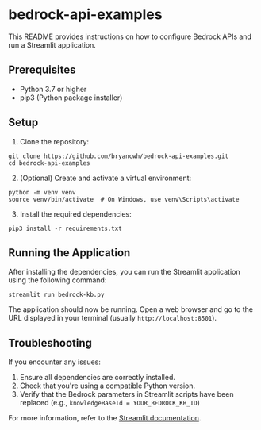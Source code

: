 # bedrock-api-examples

This README provides instructions on how to configure Bedrock APIs and run a Streamlit application.

## Prerequisites

- Python 3.7 or higher
- pip3 (Python package installer)

## Setup

1. Clone the repository:

```
git clone https://github.com/bryancwh/bedrock-api-examples.git
cd bedrock-api-examples
```

2. (Optional) Create and activate a virtual environment:

```
python -m venv venv
source venv/bin/activate  # On Windows, use venv\Scripts\activate
```

3. Install the required dependencies:

```
pip3 install -r requirements.txt
```

## Running the Application

After installing the dependencies, you can run the Streamlit application using the following command:

```
streamlit run bedrock-kb.py
```

The application should now be running. Open a web browser and go to the URL displayed in your terminal (usually `http://localhost:8501`).

## Troubleshooting

If you encounter any issues:

1. Ensure all dependencies are correctly installed.
2. Check that you're using a compatible Python version.
3. Verify that the Bedrock parameters in Streamlit scripts have been replaced (e.g., `knowledgeBaseId = YOUR_BEDROCK_KB_ID`)

For more information, refer to the [Streamlit documentation](https://docs.streamlit.io/).